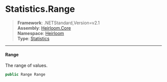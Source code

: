 # Statistics.Range

> **Framework**: .NETStandard,Version=v2.1  
> **Assembly**: [Heirloom.Core][0]  
> **Namespace**: [Heirloom][0]  
> **Type**: [Statistics][1]

--------------------------------------------------------------------------------

#### Range

The range of values.

```cs
public Range Range
```

[0]: ../Heirloom.Core.md
[1]: Heirloom.Statistics.md
